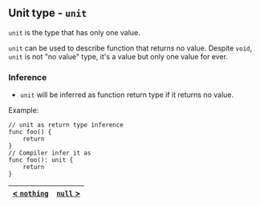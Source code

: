 ## Unit type - `unit`
`unit` is the type that has only one value.

`unit` can be used to describe function that returns no value. Despite `void`, `unit` is not "no value" type, it's a value but only one value for ever.

### Inference
- `unit` will be inferred as function return type if it returns no value.

Example:
```
// unit as return type inference
func foo() {
    return
}
// Compiler infer it as
func foo(): unit {
    return
}
```

| [< `nothing`](./nothing.md) | [`null` >](./null.md) |
|:---:|:---:|
